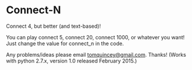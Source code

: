 # Connect-N
Connect 4, but better (and text-based)! 

You can play connect 5, connect 20, connect 1000, or whatever you want! Just change the value for connect_n in the code.

Any problems/ideas please email tomquincey@gmail.com. Thanks!
(Works with python 2.7.x, version 1.0 released February 2015.)
